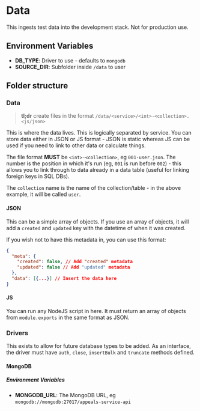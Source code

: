 # Data

This ingests test data into the development stack. Not for production use.

## Environment Variables

- **DB_TYPE**: Driver to use - defaults to `mongodb`
- **SOURCE_DIR**: Subfolder inside `/data` to user

## Folder structure

### Data

> **tl;dr** create files in the format `/data/<service>/<int>-<collection>.<js/json>`

This is where the data lives. This is logically separated by service. You
can store data either in JSON or JS format - JSON is static whereas JS can be
used if you need to link to other data or calculate things.

The file format **MUST** be `<int>-<collection>`, eg `001-user.json`. The number
is the position in which it's run (eg, `001` is run before `002`) - this allows
you to link through to data already in a data table (useful for linking foreign
keys in SQL DBs).

The `collection` name is the name of the collection/table - in the above
example, it will be called `user`.

#### JSON

This can be a simple array of objects. If you use an array of objects, it will
add a `created` and `updated` key with the datetime of when it was created.

If you wish not to have this metadata in, you can use this format:

```json
{
  "meta": {
    "created": false, // Add "created" metadata
    "updated": false // Add "updated" metadata
  },
  "data": [{...}] // Insert the data here
}
```

#### JS

You can run any NodeJS script in here. It must return an array of objects
from `module.exports` in the same format as JSON.

### Drivers

This exists to allow for future database types to be added. As an interface,
the driver must have `auth`, `close`, `insertBulk` and `truncate` methods
defined.

#### MongoDB

##### Environment Variables

- **MONGODB_URL**: The MongoDB URL, eg `mongodb://mongodb:27017/appeals-service-api`
